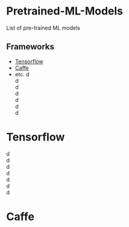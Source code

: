 # Pretrained-ML-Models
List of pre-trained ML models

## Frameworks
- [Tensorflow](#Tensorflow)
- [Caffe](#Caffe)
- etc.
d  
d  
d  
d  
d  
d  
d  
# Tensorflow
d  
d  
d  
d  
d  
d  
d  
# Caffe
